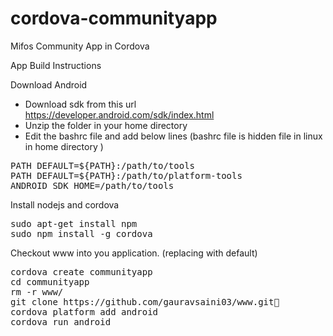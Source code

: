 cordova-communityapp
====================

Mifos Community App in Cordova

App Build Instructions

Download Android

* Download sdk from this url https://developer.android.com/sdk/index.html
* Unzip the folder in your home directory
* Edit the bashrc  file and add below lines (bashrc file is hidden file in linux in home directory )
<pre>
PATH DEFAULT=${PATH}:/path/to/tools
PATH DEFAULT=${PATH}:/path/to/platform-tools
ANDROID_SDK_HOME=/path/to/tools
</pre>

Install nodejs and cordova

<pre>
sudo apt-get install npm
sudo npm install -g cordova
</pre>

Checkout www into you application. (replacing with default)

<pre>
cordova create communityapp
cd communityapp
rm -r www/
git clone https://github.com/gauravsaini03/www.git
cordova platform add android
cordova run android
</pre>
